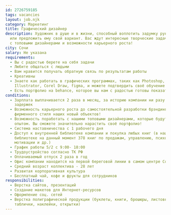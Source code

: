 ```yaml
---
id: 2726759185
tags: vacancies
layout: job.njk
category: Маркетинг
title: Графический дизайнер
description: Художник в душе и в жизни, способный воплотить задумку руководителя
  или предложить ему свой вариант. Вас ждут интересные творческие задачи, работа
  с топовыми дизайнерами и возможности карьерного роста!
city: Сочи
salary: Не указана
requirements:
  - Вы с радостью берете на себя задачи
  - Любите общаться с людьми
  - Вам нравится получать обратную связь по результатам работы
  - Креативны
  - Знаете как работать в графических программах, таких как Photoshop,
    Illustrator, Corel Draw, figma, и можете подтвердить своё обучение!
  - Есть портфолио на behance, которое вы нам с радостью готовы показать!
conditions:
  - Зарплата выплачивается 2 раза в месяц, за историю компании ни разу не было
    задержек
  - Возможность карьерного роста до самостоятельной разработки брэндинга и
    фирменного стиля наших новый объектов!
  - Возможность поработать с нашими топовыми дизайнерами, которые будут делиться
    опытом. Вы сможете значительно нарастить своё портфолио!
  - Система наставничества с 1 рабочего дня
  - Доступ к внутренней библиотеке компании и покупка любых книг (в нашей
    библиотеке на данный момент 378 книг по продажам, управлению, психологии,
    мотивации и др.)
  - График работы 5/2 с 9:00- 18:00
  - Трудоустройство согласно ТК РФ
  - Оплачиваемый отпуск 2 раза в год
  - Офис компании находится на первой береговой линии в самом центре Сочи
  - Средний возраст коллектива - 28 лет
  - Развитая корпоративная культура
  - Бесплатный чай, кофе и фрукты для сотрудников
responsibilities:
  - Верстка сайтов, презентаций
  - Создание макетов для Интернет-ресурсов
  - Оформление соц. сетей
  - Верстка полиграфической продукции (буклеты, книги, брошюры, листовки,
    таблички, наклейки, открытки)
---
```


